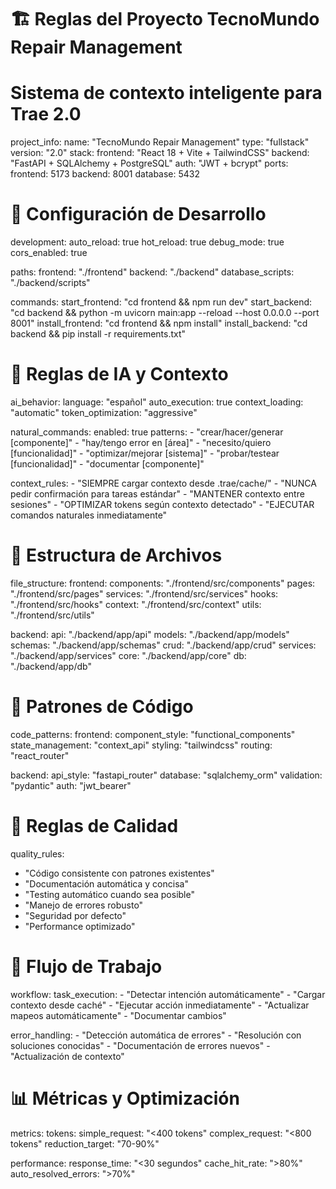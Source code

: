 # 🏗️ Reglas del Proyecto TecnoMundo Repair Management
# Sistema de contexto inteligente para Trae 2.0

project_info:
  name: "TecnoMundo Repair Management"
  type: "fullstack"
  version: "2.0"
  stack:
    frontend: "React 18 + Vite + TailwindCSS"
    backend: "FastAPI + SQLAlchemy + PostgreSQL"
    auth: "JWT + bcrypt"
    ports:
      frontend: 5173
      backend: 8001
      database: 5432

# 🎯 Configuración de Desarrollo
development:
  auto_reload: true
  hot_reload: true
  debug_mode: true
  cors_enabled: true
  
  paths:
    frontend: "./frontend"
    backend: "./backend"
    database_scripts: "./backend/scripts"
    
  commands:
    start_frontend: "cd frontend && npm run dev"
    start_backend: "cd backend && python -m uvicorn main:app --reload --host 0.0.0.0 --port 8001"
    install_frontend: "cd frontend && npm install"
    install_backend: "cd backend && pip install -r requirements.txt"

# 🧠 Reglas de IA y Contexto
ai_behavior:
  language: "español"
  auto_execution: true
  context_loading: "automatic"
  token_optimization: "aggressive"
  
  natural_commands:
    enabled: true
    patterns:
      - "crear/hacer/generar [componente]"
      - "hay/tengo error en [área]"
      - "necesito/quiero [funcionalidad]"
      - "optimizar/mejorar [sistema]"
      - "probar/testear [funcionalidad]"
      - "documentar [componente]"
  
  context_rules:
    - "SIEMPRE cargar contexto desde .trae/cache/"
    - "NUNCA pedir confirmación para tareas estándar"
    - "MANTENER contexto entre sesiones"
    - "OPTIMIZAR tokens según contexto detectado"
    - "EJECUTAR comandos naturales inmediatamente"

# 📁 Estructura de Archivos
file_structure:
  frontend:
    components: "./frontend/src/components"
    pages: "./frontend/src/pages"
    services: "./frontend/src/services"
    hooks: "./frontend/src/hooks"
    context: "./frontend/src/context"
    utils: "./frontend/src/utils"
    
  backend:
    api: "./backend/app/api"
    models: "./backend/app/models"
    schemas: "./backend/app/schemas"
    crud: "./backend/app/crud"
    services: "./backend/app/services"
    core: "./backend/app/core"
    db: "./backend/app/db"

# 🔧 Patrones de Código
code_patterns:
  frontend:
    component_style: "functional_components"
    state_management: "context_api"
    styling: "tailwindcss"
    routing: "react_router"
    
  backend:
    api_style: "fastapi_router"
    database: "sqlalchemy_orm"
    validation: "pydantic"
    auth: "jwt_bearer"

# 🚨 Reglas de Calidad
quality_rules:
  - "Código consistente con patrones existentes"
  - "Documentación automática y concisa"
  - "Testing automático cuando sea posible"
  - "Manejo de errores robusto"
  - "Seguridad por defecto"
  - "Performance optimizado"

# 🔄 Flujo de Trabajo
workflow:
  task_execution:
    - "Detectar intención automáticamente"
    - "Cargar contexto desde caché"
    - "Ejecutar acción inmediatamente"
    - "Actualizar mapeos automáticamente"
    - "Documentar cambios"
  
  error_handling:
    - "Detección automática de errores"
    - "Resolución con soluciones conocidas"
    - "Documentación de errores nuevos"
    - "Actualización de contexto"

# 📊 Métricas y Optimización
metrics:
  tokens:
    simple_request: "<400 tokens"
    complex_request: "<800 tokens"
    reduction_target: "70-90%"
  
  performance:
    response_time: "<30 segundos"
    cache_hit_rate: ">80%"
    auto_resolved_errors: ">70%"